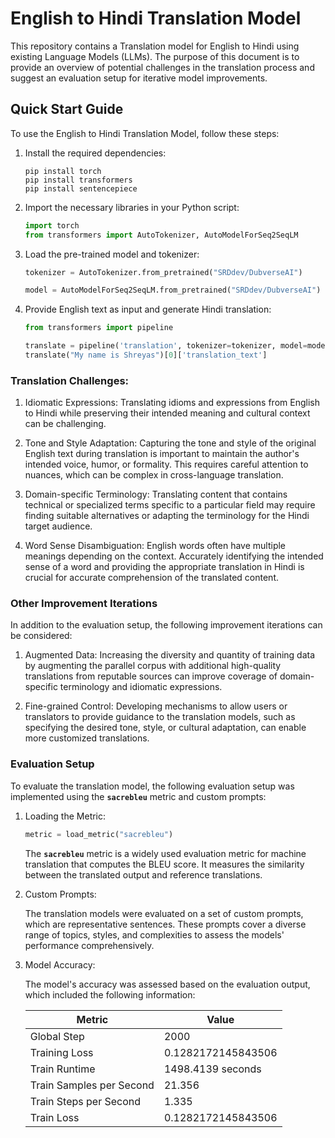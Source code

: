 # English to Hindi Translation Model

This repository contains a Translation model for English to Hindi using existing Language Models (LLMs). The purpose of this document is to provide an overview of potential challenges in the translation process and suggest an evaluation setup for iterative model improvements.

## Quick Start Guide

To use the English to Hindi Translation Model, follow these steps:

1. Install the required dependencies:
   
   ```shell
   pip install torch
   pip install transformers
   pip install sentencepiece
   ```

2. Import the necessary libraries in your Python script:

   ```python
   import torch
   from transformers import AutoTokenizer, AutoModelForSeq2SeqLM
   ```

3. Load the pre-trained model and tokenizer:

   ```python
   tokenizer = AutoTokenizer.from_pretrained("SRDdev/DubverseAI")

   model = AutoModelForSeq2SeqLM.from_pretrained("SRDdev/DubverseAI")
   ```

4. Provide English text as input and generate Hindi translation:

   ```python
   from transformers import pipeline

   translate = pipeline('translation', tokenizer=tokenizer, model=model)
   translate("My name is Shreyas")[0]['translation_text']
   ```

### Translation Challenges:

1. Idiomatic Expressions: Translating idioms and expressions from English to Hindi while preserving their intended meaning and cultural context can be challenging.

2. Tone and Style Adaptation: Capturing the tone and style of the original English text during translation is important to maintain the author's intended voice, humor, or formality. This requires careful attention to nuances, which can be complex in cross-language translation.

3. Domain-specific Terminology: Translating content that contains technical or specialized terms specific to a particular field may require finding suitable alternatives or adapting the terminology for the Hindi target audience.

4. Word Sense Disambiguation: English words often have multiple meanings depending on the context. Accurately identifying the intended sense of a word and providing the appropriate translation in Hindi is crucial for accurate comprehension of the translated content.

### Other Improvement Iterations

In addition to the evaluation setup, the following improvement iterations can be considered:

1. Augmented Data: Increasing the diversity and quantity of training data by augmenting the parallel corpus with additional high-quality translations from reputable sources can improve coverage of domain-specific terminology and idiomatic expressions.

2. Fine-grained Control: Developing mechanisms to allow users or translators to provide guidance to the translation models, such as specifying the desired tone, style, or cultural adaptation, can enable more customized translations.

### Evaluation Setup

To evaluate the translation model, the following evaluation setup was implemented using the **`sacrebleu`** metric and custom prompts:

1. Loading the Metric:

   ```python
   metric = load_metric("sacrebleu")
   ```

   The **`sacrebleu`** metric is a widely used evaluation metric for machine translation that computes the BLEU score. It measures the similarity between the translated output and reference translations.

2. Custom Prompts:

   The translation models were evaluated on a set of custom prompts, which are representative sentences. These prompts cover a diverse range of topics, styles, and complexities to assess the models' performance comprehensively.

3. Model Accuracy:

   The model's accuracy was assessed based on the evaluation output, which included the following information:

   | Metric                      | Value                   |
   | --------------------------- | ----------------------- |
   | Global Step                 | 2000                    |
   | Training Loss               | 0.1282172145843506      |
   | Train Runtime               | 1498.4139 seconds       |
   | Train Samples per Second    | 21.356                  |
   | Train Steps per Second      |1.335                    |
   | Train Loss                  | 0.1282172145843506      |
   
  
